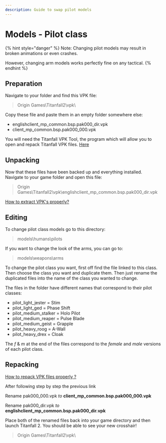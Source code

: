 ```yaml
---
description: Guide to swap pilot models
---
```


# Models - Pilot class

{% hint style="danger" %}
Note: Changing pilot models may result in broken animations or even crashes.  
  
 However, changing arm models works perfectly fine on any tactical.
{% endhint %}

## Preparation <a id="preparation"></a>

Navigate to your folder and find this VPK file:

> Origin Games\Titanfall2\vpk\

Copy these file and paste them in an empty folder somewhere else:

* englishclient\_mp\_common.bsp.pak000\_dir.vpk
* client\_mp\_common.bsp.pak000\_000.vpk

You will need the Titanfall VPK Tool, the program which will allow you to open and repack Titanfall VPK files. [Here](https://noskill.gitbook.io/titanfall2/how-to-start-modding/modding-tools)​

## Unpacking <a id="unpacking"></a>

Now that these files have been backed up and everything installed. Navigate to your game folder and open this file:

> Origin Games\Titanfall2\vpk\englishclient\_mp\_common.bsp.pak000\_dir.vpk

​[How to extract VPK's properly?](https://noskill.gitbook.io/titanfall2/how-to-start-modding/how-to-backup-extract-and-repack)​

## Editing

To change pilot class models go to this directory:

> models\humans\pilots

If you want to change the look of the arms, you can go to:

> models\weapons\arms

To change the pilot class you want, first off find the file linked to this class. Then choose the class you want and duplicate them. Then just rename the duplicated files into the name of the class you wanted to change.

The files in the folder have different names that correspond to their pilot classes:

* pilot\_light\_jester = Stim
* pilot\_light\_ged = Phase Shift
* pilot\_medium\_stalker = Holo Pilot
* pilot\_medium\_reaper = Pulse Blade
* pilot\_medium\_geist = Grapple
* pilot\_heavy\_roog = A-Wall
* pilot\_heavy\_drex = Cloak

The _f_ & _m_ at the end of the files correspond to the _female_ and _male_ versions of each pilot class.

## Repacking <a id="repacking"></a>

​[How to repack VPK files properly ?](https://noskill.gitbook.io/titanfall2/how-to-start-modding/how-to-backup-extract-and-repack#how-to-repack-vpk-files-properly)​

After following step by step the previous link

Rename pak000\_000.vpk _to_ **client\_mp\_common.bsp.pak000\_000.vpk**

Rename pak000\_dir.vpk _to_ **englishclient\_mp\_common.bsp.pak000\_dir.vpk**

Place both of the renamed files back into your game directory and then launch Titanfall 2. You should be able to see your new crosshair!

> Origin Games\Titanfall2\vpk\

